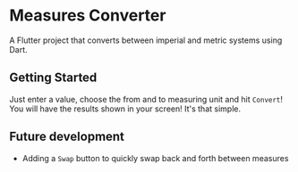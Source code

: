 # Measures Converter

A Flutter project that converts between imperial and metric systems using Dart.

## Getting Started

Just enter a value, choose the from and to measuring unit and hit `Convert`! You will have the results shown in your screen! It's that simple.

## Future development

- Adding a `Swap` button to quickly swap back and forth between measures

